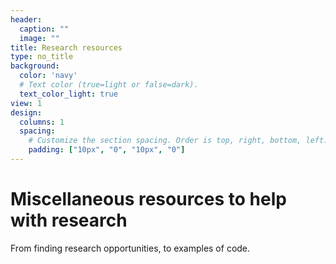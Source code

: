 ```yaml
---
header:
  caption: ""
  image: ""
title: Research resources
type: no_title
background:
  color: 'navy'
  # Text color (true=light or false=dark).
  text_color_light: true
view: 1
design:
  columns: 1
  spacing:
    # Customize the section spacing. Order is top, right, bottom, left.
    padding: ["10px", "0", "10px", "0"]
---
```



# Miscellaneous resources to help with research 

From finding research opportunities, to examples of code. 


